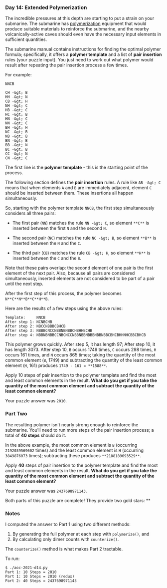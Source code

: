 ### Day 14: Extended Polymerization

The incredible pressures at this depth are starting to put a strain on
your submarine. The submarine has
[polymerization](https://en.wikipedia.org/wiki/Polymerization)
equipment that would produce suitable materials to reinforce the
submarine, and the nearby volcanically-active caves should even have
the necessary input elements in sufficient quantities.

The submarine manual contains instructions for finding the optimal
polymer formula; specifically, it offers a **polymer template** and a
list of **pair insertion** rules (your puzzle input). You just need to
work out what polymer would result after repeating the pair insertion
process a few times.

For example:

    NNCB

    CH -&gt; B
    HH -&gt; N
    CB -&gt; H
    NH -&gt; C
    HB -&gt; C
    HC -&gt; B
    HN -&gt; C
    NN -&gt; C
    BH -&gt; H
    NC -&gt; B
    NB -&gt; B
    BN -&gt; B
    BB -&gt; N
    BC -&gt; B
    CC -&gt; N
    CN -&gt; C

The first line is the **polymer template** - this is the starting
point of the process.

The following section defines the **pair insertion** rules. A rule
like `AB -&gt; C` means that when elements `A` and `B` are immediately
adjacent, element `C` should be inserted between them. These
insertions all happen simultaneously.

So, starting with the polymer template `NNCB`, the first step
simultaneously considers all three pairs:

  - The first pair (`NN`) matches the rule `NN -&gt; C`, so element
    `**C**` is inserted between the first `N` and the second `N`.

  - The second pair (`NC`) matches the rule `NC -&gt; B`, so element
    `**B**` is inserted between the `N` and the `C`.

  - The third pair (`CB`) matches the rule `CB -&gt; H`, so element
    `**H**` is inserted between the `C` and the `B`.

Note that these pairs overlap: the second element of one pair is the
first element of the next pair. Also, because all pairs are considered
simultaneously, inserted elements are not considered to be part of a
pair until the next step.

After the first step of this process, the polymer becomes
`N**C**N**B**C**H**B`.

Here are the results of a few steps using the above rules:

    Template:     NNCB
    After step 1: NCNBCHB
    After step 2: NBCCNBBBCBHCB
    After step 3: NBBBCNCCNBBNBNBBCHBHHBCHB
    After step 4: NBBNBNBBCCNBCNCCNBBNBBNBBBNBBNBBCBHCBHHNHCBBCBHCB

This polymer grows quickly. After step 5, it has length 97; After step
10, it has length 3073. After step 10, `B` occurs 1749 times, `C`
occurs 298 times, `H` occurs 161 times, and `N` occurs 865 times;
taking the quantity of the most common element (`B`, 1749) and
subtracting the quantity of the least common element (`H`, 161)
produces `1749 - 161 = **1588**`.

Apply 10 steps of pair insertion to the polymer template and find the
most and least common elements in the result. **What do you get if you
take the quantity of the most common element and subtract the quantity
of the least common element?**

Your puzzle answer was `2010`.

### Part Two

The resulting polymer isn't nearly strong enough to reinforce the
submarine. You'll need to run more steps of the pair insertion
process; a total of **40 steps** should do it.

In the above example, the most common element is `B` (occurring
`2192039569602` times) and the least common element is `H` (occurring
`3849876073` times); subtracting these produces `**2188189693529**`.

Apply **40** steps of pair insertion to the polymer template and find
the most and least common elements in the result. **What do you get if
you take the quantity of the most common element and subtract the
quantity of the least common element?**

Your puzzle answer was `2437698971143`.

Both parts of this puzzle are complete! They provide two gold stars:
**


### Notes

I computed the answer to Part 1 using two different methods:

  1.  By generating the full polymer at each step with `polymerize()`, and
  2.  By calculating only dimer counts with `counterize()`.

The `counterize()` method is what makes Part 2 tractable.

To run:

    $ ./aoc-2021-d14.py
    Part 1: 10 Steps = 2010
    Part 1: 10 Steps = 2010 (redux)
    Part 2: 40 Steps = 2437698971143
